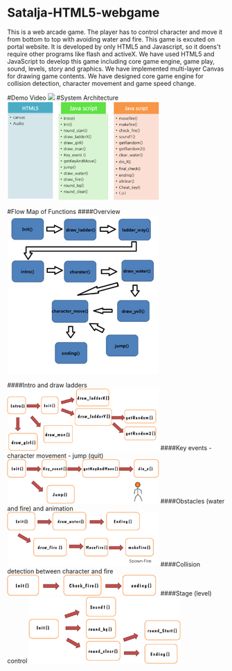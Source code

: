# Satalja-HTML5-webgame
This is a web arcade game. The player has to control character and move it from bottom to top with avoiding water and fire. This game is excuted on portal website. It is developed by only HTML5 and Javascript, so it doens't require other programs like flash and activeX. We have used HTML5 and JavaScript to develop this game including core game engine, game play, sound, levels, story and graphics. We have implemented multi-layer Canvas for drawing game contents. We have designed core game engine for collision detection, character movement and game speed change.

#Demo Video
<img src="https://github.com/chc2212/Satalja-HTML5-webgame/blob/master/pic.gif" width="350">
#System Architecture
<img src="https://github.com/chc2212/Satalja-HTML5-webgame/blob/master/pic2.png" width="350">

#Flow Map of Functions
####Overview
<img src="https://github.com/chc2212/Satalja-HTML5-webgame/blob/master/pic1.jpg" width="350">

####Intro and draw ladders
<img src="https://github.com/chc2212/Satalja-HTML5-webgame/blob/master/pic3.png" width="350">
####Key events - character movement - jump (quit)
<img src="https://github.com/chc2212/Satalja-HTML5-webgame/blob/master/pic4.png" width="350">
####Obstacles (water and fire) and animation
<img src="https://github.com/chc2212/Satalja-HTML5-webgame/blob/master/pic5.png" width="350">
####Collision detection between character and fire
<img src="https://github.com/chc2212/Satalja-HTML5-webgame/blob/master/pic6.png" width="350">
####Stage (level) control
<img src="https://github.com/chc2212/Satalja-HTML5-webgame/blob/master/pic7.png" width="350">
